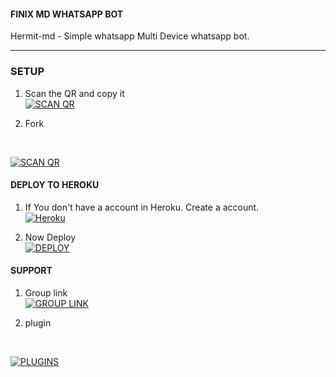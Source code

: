 #### FINIX MD WHATSAPP BOT
Hermit-md - Simple whatsapp Multi Device whatsapp bot.

***

### SETUP

1. Scan the QR and copy it
    <br>
<a href='https://finix-qr--finix-opz.repl.co/' target="_blank"><img alt='SCAN QR' src='https://img.shields.io/badge/Scan_qr-100000?style=for-the-badge&logo=scan&logoColor=white&labelColor=black&color=black'/></a>

2. Fork

    <br>

<a href='https://github.com/FINIX-OPZ/FINIX-MD/fork' target="_blank"><img alt='SCAN QR' src='https://img.shields.io/badge/-Fork-black?style=for-the-badge&logo=github&logoColor=white'/></a>


#### DEPLOY TO HEROKU 

1. If You don't have a account in Heroku. Create a account.
    <br>
<a href='https://signup.heroku.com/' target="_blank"><img alt='Heroku' src='https://img.shields.io/badge/-Create-black?style=for-the-badge&logo=heroku&logoColor=white'/></a>

3. Now Deploy
    <br>
<a href='https://hermit.adithyan.xyz/deploy-heroku' target="_blank"><img alt='DEPLOY' src='https://img.shields.io/badge/-DEPLOY-black?style=for-the-badge&logo=heroku&logoColor=white'/></a>

#### SUPPORT

1. Group link
    <br>
<a href='https://chat.whatsapp.com/JKUmxKHecQ5E1V5X0L0WG1' target="_blank"><img alt='GROUP LINK' src='https://img.shields.io/badge/-Join-black?style=for-the-badge&logo=whatsapp&logoColor=white'/></a>

2. plugin

   <br>

<a href='https://github.com/Lokixeypz/FINIX-MD-PLUGINS' target="_blank"><img alt='PLUGINS' src='https://img.shields.io/badge/-Plugin-black?style=for-the-badge&logo=github&logoColor=white'/></a>

 
